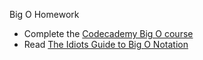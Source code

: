 Big O Homework

  - Complete the [Codecademy Big O course](https://www.codecademy.com/courses/big-o/0/1)
  - Read [The Idiots Guide to Big O Notation](http://www.corejavainterviewquestions.com/idiots-guide-big-o/)
